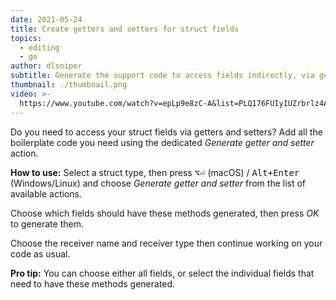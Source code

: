 ```yaml
---
date: 2021-05-24
title: Create getters and setters for struct fields
topics:
  - editing
  - go
author: dlsniper
subtitle: Generate the support code to access fields indirectly, via getters and setters
thumbnail: ./thumbnail.png
video: >-
  https://www.youtube.com/watch?v=epLp9e8zC-A&list=PLQ176FUIyIUZrbrlz4AY1V8VzBJKZyVlW&index=40
---
```


Do you need to access your struct fields via getters and setters? Add all the boilerplate code you need using the dedicated _Generate getter and setter_ action.

**How to use:**
Select a struct type, then press <kbd>⌥⏎</kbd> (macOS) / <kbd>Alt+Enter</kbd> (Windows/Linux) and choose _Generate getter and setter_ from the list of available actions.

Choose which fields should have these methods generated, then press _OK_ to generate them.

Choose the receiver name and receiver type then continue working on your code as usual.

**Pro tip:** You can choose either all fields, or select the individual fields that need to have these methods generated.
